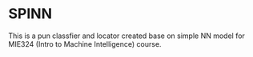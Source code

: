 # SPINN

This is a pun classfier and locator created base on simple NN model for MIE324 (Intro to Machine Intelligence) course.


